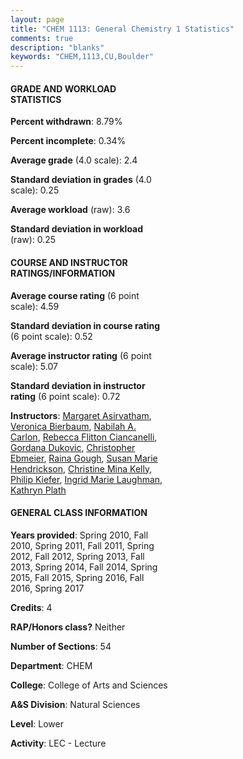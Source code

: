 ```yaml
---
layout: page
title: "CHEM 1113: General Chemistry 1 Statistics"
comments: true
description: "blanks"
keywords: "CHEM,1113,CU,Boulder"
---
```

<head>
<script src="https://ajax.googleapis.com/ajax/libs/jquery/2.1.3/jquery.min.js"></script>
<script src="https://dl.dropboxusercontent.com/s/pc42nxpaw1ea4o9/highcharts.js?dl=0"></script>
<!-- <script src="../assets/js/highcharts.js"></script> -->
<style type="text/css">@font-face {
	font-family: "Bebas Neue";
	src: url(https://www.filehosting.org/file/details/544349/BebasNeue Regular.otf) format("opentype");
	}
	h1.Bebas { 
		font-family: "Bebas Neue", Verdana, Tahoma;
	}
</style>
</head>
<body>
	<div id="container" style="float: right; width: 45%; height: 88%; margin-left: 2.5%; margin-right: 2.5%;"></div>
	<script language="JavaScript">
		$(document).ready(function() {
		var chart = {type: 'column'};
		var title = {text: 'Grade Distribution'};
		var xAxis = {categories: ['A','B','C','D','F'],crosshair: true};
		var yAxis = {min: 0,title: {text: 'Percentage'}};
		var tooltip = {headerFormat: '<center><b><span style="font-size:20px">{point.key}</span></b></center>',
		               pointFormat: '<td style="padding:0"><b>{point.y:.1f}%</b></td>',
		               footerFormat: '</table>',shared: true,useHTML: true};
		var plotOptions = {column: {pointPadding: 0.0,borderWidth: 0}};  
		var credits = {enabled: false};var series= [{name: 'Percent',data: [14.96,34.17,34.78,10.76,5.33,]}];
		var json = {};
		json.chart = chart;
		json.title = title;
		json.tooltip = tooltip;
		json.xAxis = xAxis;
		json.yAxis = yAxis;  
		json.series = series;
		json.plotOptions = plotOptions;  
		json.credits = credits;
		$('#container').highcharts(json);
	});
	</script>
</body>
			   
#### GRADE AND WORKLOAD STATISTICS

**Percent withdrawn**: 8.79%

**Percent incomplete**: 0.34%

**Average grade** (4.0 scale): 2.4

**Standard deviation in grades** (4.0 scale): 0.25

**Average workload** (raw): 3.6

**Standard deviation in workload** (raw): 0.25

#### COURSE AND INSTRUCTOR RATINGS/INFORMATION

**Average course rating** (6 point scale): 4.59

**Standard deviation in course rating** (6 point scale): 0.52

**Average instructor rating** (6 point scale): 5.07

**Standard deviation in instructor rating** (6 point scale): 0.72

**Instructors**: <a href='../../instructors/Margaret_Asirvatham'>Margaret Asirvatham</a>, <a href='../../instructors/Veronica_Bierbaum'>Veronica Bierbaum</a>, <a href='../../instructors/Nabilah_A._Carlon'>Nabilah A. Carlon</a>, <a href='../../instructors/Rebecca_Flitton_Ciancanelli'>Rebecca Flitton Ciancanelli</a>, <a href='../../instructors/Gordana_Dukovic'>Gordana Dukovic</a>, <a href='../../instructors/Christopher_Ebmeier'>Christopher Ebmeier</a>, <a href='../../instructors/Raina_Gough'>Raina Gough</a>, <a href='../../instructors/Susan_Marie_Hendrickson'>Susan Marie Hendrickson</a>, <a href='../../instructors/Christine_Mina_Kelly'>Christine Mina Kelly</a>, <a href='../../instructors/Philip_Kiefer'>Philip Kiefer</a>, <a href='../../instructors/Ingrid_Marie_Laughman'>Ingrid Marie Laughman</a>, <a href='../../instructors/Kathryn_Plath'>Kathryn Plath</a>

#### GENERAL CLASS INFORMATION

**Years provided**: Spring 2010, Fall 2010, Spring 2011, Fall 2011, Spring 2012, Fall 2012, Spring 2013, Fall 2013, Spring 2014, Fall 2014, Spring 2015, Fall 2015, Spring 2016, Fall 2016, Spring 2017

**Credits**: 4

**RAP/Honors class?** Neither

**Number of Sections**: 54

**Department**: CHEM

**College**: College of Arts and Sciences

**A&S Division**: Natural Sciences

**Level**: Lower

**Activity**: LEC - Lecture
